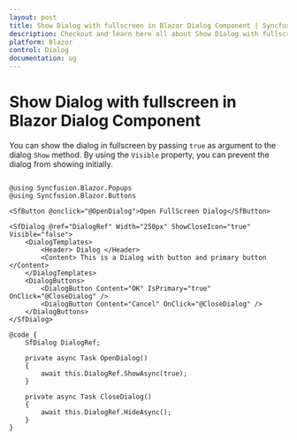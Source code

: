 ```yaml
---
layout: post
title: Show Dialog with fullscreen in Blazor Dialog Component | Syncfusion
description: Checkout and learn here all about Show Dialog with fullscreen in Syncfusion Blazor Dialog component and more.
platform: Blazor
control: Dialog
documentation: ug
---
```


# Show Dialog with fullscreen in Blazor Dialog Component

You can show the dialog in fullscreen by passing `true` as argument to the dialog `Show` method. By using the `Visible` property, you can prevent the dialog from showing initially.

```cshtml

@using Syncfusion.Blazor.Popups
@using Syncfusion.Blazor.Buttons

<SfButton @onclick="@OpenDialog">Open FullScreen Dialog</SfButton>

<SfDialog @ref="DialogRef" Width="250px" ShowCloseIcon="true" Visible="false">
    <DialogTemplates>
        <Header> Dialog </Header>
        <Content> This is a Dialog with button and primary button </Content>
    </DialogTemplates>
    <DialogButtons>
        <DialogButton Content="OK" IsPrimary="true" OnClick="@CloseDialog" />
        <DialogButton Content="Cancel" OnClick="@CloseDialog" />
    </DialogButtons>
</SfDialog>

@code {
    SfDialog DialogRef;

    private async Task OpenDialog()
    {
        await this.DialogRef.ShowAsync(true);
    }

    private async Task CloseDialog()
    {
        await this.DialogRef.HideAsync();
    }
}

```